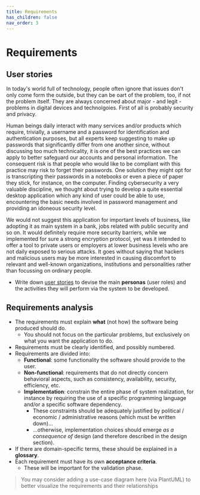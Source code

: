 ```yaml
---
title: Requirements
has_children: false
nav_order: 3
---
```


# Requirements

## User stories

In today's world full of technology, people often ignore that issues don't only come form the outside, but they can be oart of the problem, too, if not the problem itself. They are always concerned about major - and legit - problems in digital devices and technolgoies. First of all is probably security and privacy. 

Human beings daily interact with many services and/or products which require, trivially, a username and a password for identification and authentication purposes, but all experts keep suggesting to make up passwords that significantly differ from one another since, without discussing too much technicality, it is one of the best practices we can apply to better safeguard our accounts and personal information. The consequent risk is that people who would like to be compliant with this practice may risk to forget their passwords. One solution they might opt for is transcripting their passwords in a notebooks or even a piece of paper they stick, for instance, on the computer. Finding cybersecurity a very valuable discipline, we thought about trying to develop a quite essential desktop application which any kind of user could be able to use, encountering the basic needs involved in password management and providing an idoneous security level. 

We would not suggest this application for important levels of business, like adopting it as main system in a bank, jobs related with public security and so on. It would definitely require more security barriers, while we implemented for sure a strong encryption protocol, yet was it intended to offer a tool to private users or employers at lower business levels who are not daily exposed to serious attacks. It goes without saying that hackers and malicious users may be more interested in causing discomfort to relevant and well-known organizations, institutions and personalities rather than focussing on ordinary people. 

- Write down [user stories](https://www.atlassian.com/agile/project-management/user-stories) to devise the main __personas__ (user roles) and the activities they will perform via the system to be developed.

## Requirements analysis

- The requirements must explain **what** (not how) the software being produced should do.
    - You should not focus on the particular problems, but exclusively on what you want the application to do.
- Requirements must be clearly identified, and possibly numbered.
- Requirements are divided into:
    - **Functional**: some functionality the software should provide to the user.
    - **Non-functional**: requirements that do not directly concern behavioral aspects, such as consistency, availability, security, efficiency, etc.
    - **Implementation**: constrain the entire phase of system realization, for instance by requiring the use of a specific programming language and/or a specific software dependency.
        - These constraints should be adequately justified by political / economic / administrative reasons (which must be written down)...
        - ...otherwise, implementation choices should emerge *as a consequence of* design (and therefore described in the design section).
- If there are domain-specific terms, these should be explained in a **glossary**.
- Each requirement must have its own **acceptance criteria**.
    - These will be important for the validation phase. 

> You may consider adding a use-case diagram here (via PlantUML) to better visualize the requirements and their relationships
